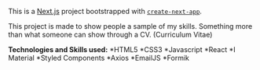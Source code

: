 This is a [Next.js](https://nextjs.org/) project bootstrapped with [`create-next-app`](https://github.com/vercel/next.js/tree/canary/packages/create-next-app).

This project is made to show people a sample of my skills. Something more than what someone can show through a CV. 
(Curriculum Vitae)

**Technologies and Skills used:**
*HTML5
*CSS3
*Javascript
*React
*I Material
*Styled Components
*Axios
*EmailJS
*Formik
